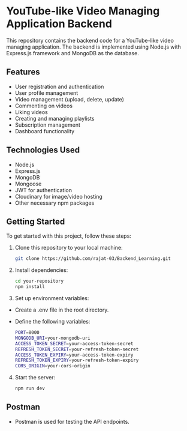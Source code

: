 # YouTube-like Video Managing Application Backend

This repository contains the backend code for a YouTube-like video managing application. The backend is implemented using Node.js with Express.js framework and MongoDB as the database.

## Features

- User registration and authentication
- User profile management
- Video management (upload, delete, update)
- Commenting on videos
- Liking videos
- Creating and managing playlists
- Subscription management
- Dashboard functionality

## Technologies Used

- Node.js
- Express.js
- MongoDB
- Mongoose
- JWT for authentication
- Cloudinary for image/video hosting
- Other necessary npm packages

## Getting Started

To get started with this project, follow these steps:

1. Clone this repository to your local machine:

   ```bash
   git clone https://github.com/rajat-03/Backend_Learning.git
   ```

2. Install dependencies:

    ```bash
    cd your-repository
    npm install
    ```
3. Set up environment variables:
 - Create a .env file in the root directory.
 - Define the following variables:

    ```bash
    PORT=8000
    MONGODB_URI=your-mongodb-uri
    ACCESS_TOKEN_SECRET=your-access-token-secret
    REFRESH_TOKEN_SECRET=your-refresh-token-secret
    ACCESS_TOKEN_EXPIRY=your-access-token-expiry
    REFRESH_TOKEN_EXPIRY=your-refresh-token-expiry
    CORS_ORIGIN=your-cors-origin
    ```

4. Start the server:

    ```bash
    npm run dev
    ```

## Postman
 - Postman is used for testing the API endpoints.
